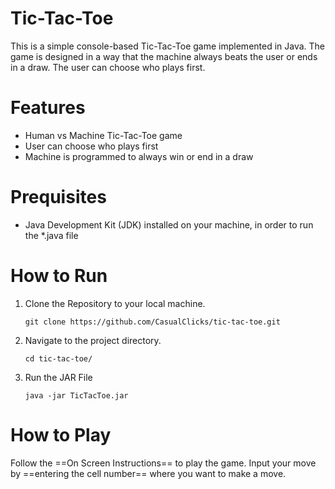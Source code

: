 # Tic-Tac-Toe
This is a simple console-based Tic-Tac-Toe game implemented in Java. The game is designed in a way that the machine always beats the user or ends in a draw. The user can choose who plays first.


# Features
<ul>
  <li>Human vs Machine Tic-Tac-Toe game</li>
  <li>User can choose who plays first</li>
  <li>Machine is programmed to always win or end in a draw</li>
</ul>

# Prequisites
<ul>
  <li>Java Development Kit (JDK) installed on your machine, in order to run the *.java file</li>
</ul>


# How to Run
<ol>
  <li>
    Clone the Repository to your local machine.
    
    git clone https://github.com/CasualClicks/tic-tac-toe.git
  </li>
  <li>
    Navigate to the project directory.

    cd tic-tac-toe/
  </li>
  <li>
    Run the JAR File

    java -jar TicTacToe.jar
  </li>
</ol>

# How to Play
Follow the ==On Screen Instructions== to play the game. Input your move by ==entering the cell number== where you want to make a move.

